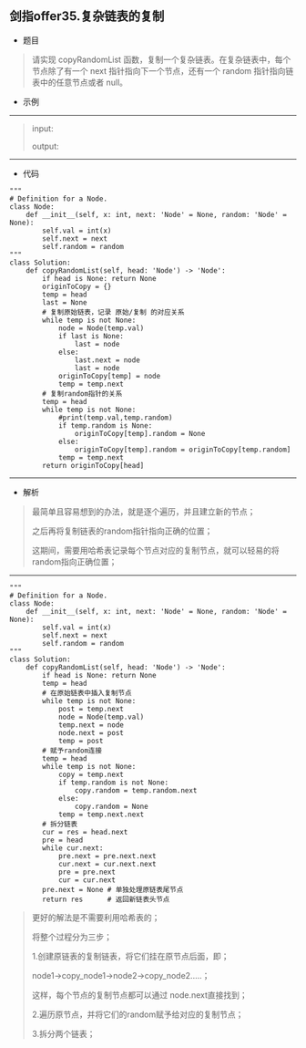 剑指offer35.复杂链表的复制
----------
 - 题目
>请实现 copyRandomList 函数，复制一个复杂链表。在复杂链表中，每个节点除了有一个 next 指针指向下一个节点，还有一个 random 指针指向链表中的任意节点或者 null。
 - 示例
 ----------
> input: 
> 
> output: 
 ----------
 - 代码
 >
>
    """
    # Definition for a Node.
    class Node:
        def __init__(self, x: int, next: 'Node' = None, random: 'Node' = None):
            self.val = int(x)
            self.next = next
            self.random = random
    """
    class Solution:
        def copyRandomList(self, head: 'Node') -> 'Node':
            if head is None: return None
            originToCopy = {}
            temp = head
            last = None
            # 复制原始链表，记录 原始/复制 的对应关系
            while temp is not None:
                node = Node(temp.val)
                if last is None:
                    last = node
                else:
                    last.next = node
                    last = node
                originToCopy[temp] = node
                temp = temp.next
            # 复制random指针的关系
            temp = head
            while temp is not None:
                #print(temp.val,temp.random)
                if temp.random is None:
                    originToCopy[temp].random = None
                else:
                    originToCopy[temp].random = originToCopy[temp.random]
                temp = temp.next
            return originToCopy[head]

    
  ----------
 - 解析
 > 
> 最简单且容易想到的办法，就是逐个遍历，并且建立新的节点；
> 
> 之后再将复制链表的random指针指向正确的位置；
> 
> 这期间，需要用哈希表记录每个节点对应的复制节点，就可以轻易的将random指向正确位置；
> 
> 
----------
> 
    """
    # Definition for a Node.
    class Node:
        def __init__(self, x: int, next: 'Node' = None, random: 'Node' = None):
            self.val = int(x)
            self.next = next
            self.random = random
    """
    class Solution:
        def copyRandomList(self, head: 'Node') -> 'Node':
            if head is None: return None
            temp = head
            # 在原始链表中插入复制节点
            while temp is not None:
                post = temp.next
                node = Node(temp.val)
                temp.next = node
                node.next = post
                temp = post
            # 赋予random连接
            temp = head
            while temp is not None:
                copy = temp.next
                if temp.random is not None:
                    copy.random = temp.random.next
                else:
                    copy.random = None
                temp = temp.next.next
            # 拆分链表
            cur = res = head.next
            pre = head
            while cur.next:
                pre.next = pre.next.next
                cur.next = cur.next.next
                pre = pre.next
                cur = cur.next
            pre.next = None # 单独处理原链表尾节点
            return res      # 返回新链表头节点
>
> 
> 更好的解法是不需要利用哈希表的；
> 
> 将整个过程分为三步；
> 
> 1.创建原链表的复制链表，将它们挂在原节点后面，即；
> 
> node1->copy_node1->node2->copy_node2.....；
> 
> 这样，每个节点的复制节点都可以通过 node.next直接找到；
> 
> 2.遍历原节点，并将它们的random赋予给对应的复制节点；
> 
> 3.拆分两个链表；